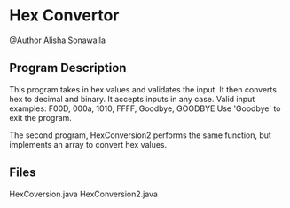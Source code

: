 # Hex Convertor 


@Author
Alisha Sonawalla 


Program Description
--------


This program takes in hex values and validates the input. 
It then converts hex to decimal and binary. It accepts inputs in any case.
Valid input examples: F00D, 000a, 1010, FFFF, Goodbye, GOODBYE
Use 'Goodbye' to exit the program.

The second program, HexConversion2 performs the same function, but implements an array 
to convert hex values. 

Files
-------
HexCoversion.java
HexConversion2.java
